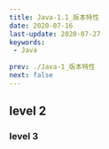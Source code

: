 ```yaml
---
title: Java-1.1_版本特性
date: 2020-07-16
last-update: 2020-07-27
keywords:
 - Java
 
prev: ./Java-1_版本特性
next: false
---
```


## level 2
### level 3
